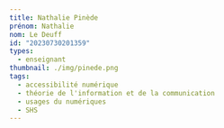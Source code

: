 ```yaml
---
title: Nathalie Pinède
prénom: Nathalie
nom: Le Deuff
id: "20230730201359"
types:
  - enseignant
thumbnail: ./img/pinede.png
tags:
  - accessibilité numérique
  - théorie de l'information et de la communication
  - usages du numériques
  - SHS
---
```



